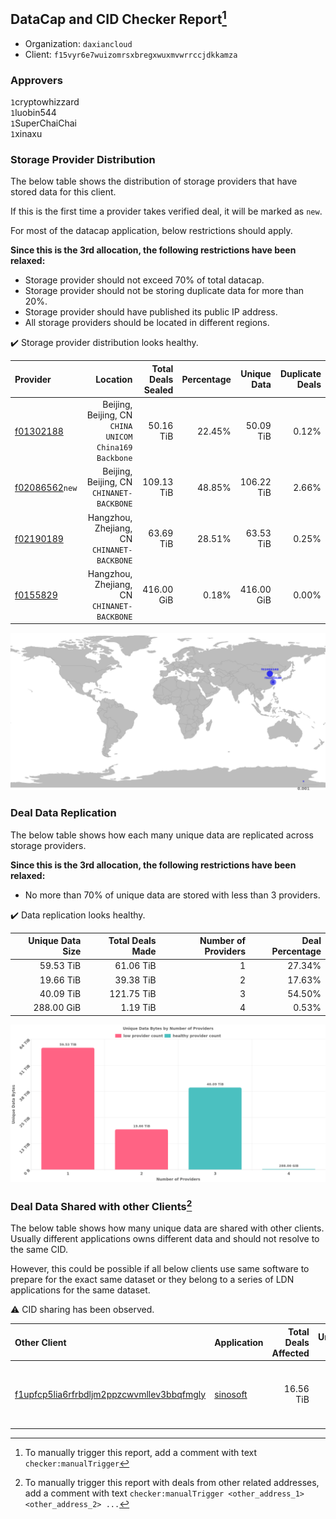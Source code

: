 ## DataCap and CID Checker Report[^1]
 - Organization: `daxiancloud`
 - Client: `f15vyr6e7wuizomrsxbregxwuxmvwrrccjdkkamza`
### Approvers
`1`cryptowhizzard<br/>`1`luobin544<br/>`1`SuperChaiChai<br/>`1`xinaxu

### Storage Provider Distribution
The below table shows the distribution of storage providers that have stored data for this client.

If this is the first time a provider takes verified deal, it will be marked as `new`.

For most of the datacap application, below restrictions should apply.

**Since this is the 3rd allocation, the following restrictions have been relaxed:**
 - Storage provider should not exceed 70% of total datacap.
 - Storage provider should not be storing duplicate data for more than 20%.
 - Storage provider should have published its public IP address.
 - All storage providers should be located in different regions.

✔️ Storage provider distribution looks healthy.

| Provider                                                    |                                                  Location | Total Deals Sealed | Percentage | Unique Data | Duplicate Deals |
| :---------------------------------------------------------- | --------------------------------------------------------: | -----------------: | ---------: | ----------: | --------------: |
| [f01302188](https://filfox.info/en/address/f01302188)       | Beijing, Beijing, CN<br/>`CHINA UNICOM China169 Backbone` |          50.16 TiB |     22.45% |   50.09 TiB |           0.12% |
| [f02086562](https://filfox.info/en/address/f02086562)`new`  |              Beijing, Beijing, CN<br/>`CHINANET-BACKBONE` |         109.13 TiB |     48.85% |  106.22 TiB |           2.66% |
| [f02190189](https://filfox.info/en/address/f02190189)       |            Hangzhou, Zhejiang, CN<br/>`CHINANET-BACKBONE` |          63.69 TiB |     28.51% |   63.53 TiB |           0.25% |
| [f0155829](https://filfox.info/en/address/f0155829)         |            Hangzhou, Zhejiang, CN<br/>`CHINANET-BACKBONE` |         416.00 GiB |      0.18% |  416.00 GiB |           0.00% |

<img src="https://raw.githubusercontent.com/data-preservation-programs/filplus-checker-assets/main/filecoin-project/filecoin-plus-large-datasets/issues/1346/1687842473566.png"/>

### Deal Data Replication
The below table shows how each many unique data are replicated across storage providers.


**Since this is the 3rd allocation, the following restrictions have been relaxed:**
- No more than 70% of unique data are stored with less than 3 providers.

✔️ Data replication looks healthy.

| Unique Data Size | Total Deals Made | Number of Providers | Deal Percentage |
| ---------------: | ---------------: | ------------------: | --------------: |
|        59.53 TiB |        61.06 TiB |                   1 |          27.34% |
|        19.66 TiB |        39.38 TiB |                   2 |          17.63% |
|        40.09 TiB |       121.75 TiB |                   3 |          54.50% |
|       288.00 GiB |         1.19 TiB |                   4 |           0.53% |

<img src="https://raw.githubusercontent.com/data-preservation-programs/filplus-checker-assets/main/filecoin-project/filecoin-plus-large-datasets/issues/1346/1687842474765.png"/>

### Deal Data Shared with other Clients[^3]
The below table shows how many unique data are shared with other clients.
Usually different applications owns different data and should not resolve to the same CID.

However, this could be possible if all below clients use same software to prepare for the exact same dataset or they belong to a series of LDN applications for the same dataset.

⚠️ CID sharing has been observed.

| Other Client                                                                                                          | Application                                                                              | Total Deals Affected | Unique CIDs | Approvers                                                                                      |
| :-------------------------------------------------------------------------------------------------------------------- | :--------------------------------------------------------------------------------------- | -------------------: | ----------: | :--------------------------------------------------------------------------------------------- |
| [f1upfcp5lia6rfrbdljm2ppzcwvmllev3bbqfmgly](https://filfox.info/en/address/f1upfcp5lia6rfrbdljm2ppzcwvmllev3bbqfmgly) | [sinosoft](https://github.com/filecoin-project/filecoin-plus-large-datasets/issues/1366) |            16.56 TiB |         263 | `1`cryptowhizzard<br/>`1`luobin544<br/>`1`SuperChaiChai<br/>`1`Tom-OriginStorage<br/>`2`xinaxu |

[^1]: To manually trigger this report, add a comment with text `checker:manualTrigger`

[^2]: Deals from those addresses are combined into this report as they are specified with `checker:manualTrigger`

[^3]: To manually trigger this report with deals from other related addresses, add a comment with text `checker:manualTrigger <other_address_1> <other_address_2> ...`
